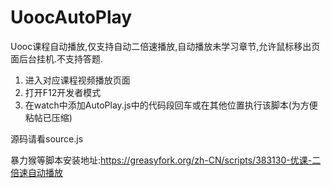 # UoocAutoPlay
Uooc课程自动播放,仅支持自动二倍速播放,自动播放未学习章节,允许鼠标移出页面后台挂机.不支持答题.
1. 进入对应课程视频播放页面
2. 打开F12开发者模式
3. 在watch中添加AutoPlay.js中的代码段回车或在其他位置执行该脚本(为方便粘帖已压缩)

源码请看source.js

暴力猴等脚本安装地址:https://greasyfork.org/zh-CN/scripts/383130-优课-二倍速自动播放
